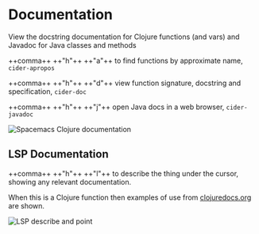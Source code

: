 # Documentation

View the docstring documentation for Clojure functions (and vars) and Javadoc for Java classes and methods

++comma++ ++"h"++ ++"a"++ to find functions by approximate name, `cider-apropos`

++comma++ ++"h"++ ++"d"++ view function signature, docstring and specification, `cider-doc`

++comma++ ++"h"++ ++"j"++ open Java docs in a web browser, `cider-javadoc`

![Spacemacs Clojure documentation](https://raw.githubusercontent.com/practicalli/graphic-design/live/spacemacs/screenshots/spacemacs-clojure-doc-defn.png)


## LSP Documentation

++comma++ ++"h"++ ++"l"++ to describe the thing under the cursor, showing any relevant documentation.

When this is a Clojure function then examples of use from [clojuredocs.org](https://clojuredocs.org/) are shown.

![LSP describe and point](https://raw.githubusercontent.com/practicalli/graphic-design/live/spacemacs/screenshots/spacemacs-lsp-clojure-describe-at-point-inc.png)
